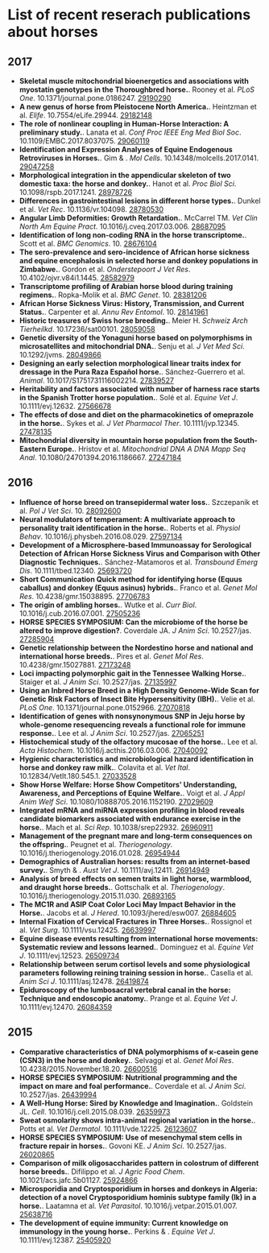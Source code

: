 # List of recent reserach publications about horses

## 2017

- **Skeletal muscle mitochondrial bioenergetics and associations with myostatin genotypes in the Thoroughbred horse.**. Rooney et al. *PLoS One*. 10.1371/journal.pone.0186247. [29190290](https://www.ncbi.nlm.nih.gov/pubmed/?term=29190290)
- **A new genus of horse from Pleistocene North America.**. Heintzman et al. *Elife*. 10.7554/eLife.29944. [29182148](https://www.ncbi.nlm.nih.gov/pubmed/?term=29182148)
- **The role of nonlinear coupling in Human-Horse Interaction: A preliminary study.**. Lanata et al. *Conf Proc IEEE Eng Med Biol Soc*. 10.1109/EMBC.2017.8037075. [29060119](https://www.ncbi.nlm.nih.gov/pubmed/?term=29060119)
- **Identification and Expression Analyses of Equine Endogenous Retroviruses in Horses.**. Gim & . *Mol Cells*. 10.14348/molcells.2017.0141. [29047258](https://www.ncbi.nlm.nih.gov/pubmed/?term=29047258)
- **Morphological integration in the appendicular skeleton of two domestic taxa: the horse and donkey.**. Hanot et al. *Proc Biol Sci*. 10.1098/rspb.2017.1241. [28978726](https://www.ncbi.nlm.nih.gov/pubmed/?term=28978726)
- **Differences in gastrointestinal lesions in different horse types.**. Dunkel et al. *Vet Rec*. 10.1136/vr.104098. [28780530](https://www.ncbi.nlm.nih.gov/pubmed/?term=28780530)
- **Angular Limb Deformities: Growth Retardation.**. McCarrel TM. *Vet Clin North Am Equine Pract*. 10.1016/j.cveq.2017.03.006. [28687095](https://www.ncbi.nlm.nih.gov/pubmed/?term=28687095)
- **Identification of long non-coding RNA in the horse transcriptome.**. Scott et al. *BMC Genomics*. 10. [28676104](https://www.ncbi.nlm.nih.gov/pubmed/?term=28676104)
- **The sero-prevalence and sero-incidence of African horse sickness and equine encephalosis in selected horse and donkey populations in Zimbabwe.**. Gordon et al. *Onderstepoort J Vet Res*. 10.4102/ojvr.v84i1.1445. [28582979](https://www.ncbi.nlm.nih.gov/pubmed/?term=28582979)
- **Transcriptome profiling of Arabian horse blood during training regimens.**. Ropka-Molik et al. *BMC Genet*. 10. [28381206](https://www.ncbi.nlm.nih.gov/pubmed/?term=28381206)
- **African Horse Sickness Virus: History, Transmission, and Current Status.**. Carpenter et al. *Annu Rev Entomol*. 10. [28141961](https://www.ncbi.nlm.nih.gov/pubmed/?term=28141961)
- **Historic treasures of Swiss horse breeding.**. Meier H. *Schweiz Arch Tierheilkd*. 10.17236/sat00101. [28059058](https://www.ncbi.nlm.nih.gov/pubmed/?term=28059058)
- **Genetic diversity of the Yonaguni horse based on polymorphisms in microsatellites and mitochondrial DNA.**. Senju et al. *J Vet Med Sci*. 10.1292/jvms. [28049866](https://www.ncbi.nlm.nih.gov/pubmed/?term=28049866)
- **Designing an early selection morphological linear traits index for dressage in the Pura Raza Español horse.**. Sánchez-Guerrero et al. *Animal*. 10.1017/S1751731116002214. [27839527](https://www.ncbi.nlm.nih.gov/pubmed/?term=27839527)
- **Heritability and factors associated with number of harness race starts in the Spanish Trotter horse population.**. Solé et al. *Equine Vet J*. 10.1111/evj.12632. [27566678](https://www.ncbi.nlm.nih.gov/pubmed/?term=27566678)
- **The effects of dose and diet on the pharmacokinetics of omeprazole in the horse.**. Sykes et al. *J Vet Pharmacol Ther*. 10.1111/jvp.12345. [27478135](https://www.ncbi.nlm.nih.gov/pubmed/?term=27478135)
- **Mitochondrial diversity in mountain horse population from the South-Eastern Europe.**. Hristov et al. *Mitochondrial DNA A DNA Mapp Seq Anal*. 10.1080/24701394.2016.1186667. [27247184](https://www.ncbi.nlm.nih.gov/pubmed/?term=27247184)

## 2016

- **Influence of horse breed on transepidermal water loss.**. Szczepanik et al. *Pol J Vet Sci*. 10. [28092600](https://www.ncbi.nlm.nih.gov/pubmed/?term=28092600)
- **Neural modulators of temperament: A multivariate approach to personality trait identification in the horse.**. Roberts et al. *Physiol Behav*. 10.1016/j.physbeh.2016.08.029. [27597134](https://www.ncbi.nlm.nih.gov/pubmed/?term=27597134)
- **Development of a Microsphere-based Immunoassay for Serological Detection of African Horse Sickness Virus and Comparison with Other Diagnostic Techniques.**. Sánchez-Matamoros et al. *Transbound Emerg Dis*. 10.1111/tbed.12340. [25693720](https://www.ncbi.nlm.nih.gov/pubmed/?term=25693720)
- **Short Communication Quick method for identifying horse (Equus caballus) and donkey (Equus asinus) hybrids.**. Franco et al. *Genet Mol Res*. 10.4238/gmr.15038895. [27706783](https://www.ncbi.nlm.nih.gov/pubmed/?term=27706783)
- **The origin of ambling horses.**. Wutke et al. *Curr Biol*. 10.1016/j.cub.2016.07.001. [27505236](https://www.ncbi.nlm.nih.gov/pubmed/?term=27505236)
- **HORSE SPECIES SYMPOSIUM: Can the microbiome of the horse be altered to improve digestion?**. Coverdale JA. *J Anim Sci*. 10.2527/jas. [27285904](https://www.ncbi.nlm.nih.gov/pubmed/?term=27285904)
- **Genetic relationship between the Nordestino horse and national and international horse breeds.**. Pires et al. *Genet Mol Res*. 10.4238/gmr.15027881. [27173248](https://www.ncbi.nlm.nih.gov/pubmed/?term=27173248)
- **Loci impacting polymorphic gait in the Tennessee Walking Horse.**. Staiger et al. *J Anim Sci*. 10.2527/jas. [27135997](https://www.ncbi.nlm.nih.gov/pubmed/?term=27135997)
- **Using an Inbred Horse Breed in a High Density Genome-Wide Scan for Genetic Risk Factors of Insect Bite Hypersensitivity (IBH).**. Velie et al. *PLoS One*. 10.1371/journal.pone.0152966. [27070818](https://www.ncbi.nlm.nih.gov/pubmed/?term=27070818)
- **Identification of genes with nonsynonymous SNP in Jeju horse by whole-genome resequencing reveals a functional role for immune response.**. Lee et al. *J Anim Sci*. 10.2527/jas. [27065251](https://www.ncbi.nlm.nih.gov/pubmed/?term=27065251)
- **Histochemical study of the olfactory mucosae of the horse.**. Lee et al. *Acta Histochem*. 10.1016/j.acthis.2016.03.006. [27040092](https://www.ncbi.nlm.nih.gov/pubmed/?term=27040092)
- **Hygienic characteristics and microbiological hazard identification in horse and donkey raw milk.**. Colavita et al. *Vet Ital*. 10.12834/VetIt.180.545.1. [27033528](https://www.ncbi.nlm.nih.gov/pubmed/?term=27033528)
- **Show Horse Welfare: Horse Show Competitors' Understanding, Awareness, and Perceptions of Equine Welfare.**. Voigt et al. *J Appl Anim Welf Sci*. 10.1080/10888705.2016.1152190. [27029609](https://www.ncbi.nlm.nih.gov/pubmed/?term=27029609)
- **Integrated mRNA and miRNA expression profiling in blood reveals candidate biomarkers associated with endurance exercise in the horse.**. Mach et al. *Sci Rep*. 10.1038/srep22932. [26960911](https://www.ncbi.nlm.nih.gov/pubmed/?term=26960911)
- **Management of the pregnant mare and long-term consequences on the offspring.**. Peugnet et al. *Theriogenology*. 10.1016/j.theriogenology.2016.01.028. [26954944](https://www.ncbi.nlm.nih.gov/pubmed/?term=26954944)
- **Demographics of Australian horses: results from an internet-based survey.**. Smyth & . *Aust Vet J*. 10.1111/avj.12411. [26914949](https://www.ncbi.nlm.nih.gov/pubmed/?term=26914949)
- **Analysis of breed effects on semen traits in light horse, warmblood, and draught horse breeds.**. Gottschalk et al. *Theriogenology*. 10.1016/j.theriogenology.2015.11.030. [26893165](https://www.ncbi.nlm.nih.gov/pubmed/?term=26893165)
- **The MC1R and ASIP Coat Color Loci May Impact Behavior in the Horse.**. Jacobs et al. *J Hered*. 10.1093/jhered/esw007. [26884605](https://www.ncbi.nlm.nih.gov/pubmed/?term=26884605)
- **Internal Fixation of Cervical Fractures in Three Horses.**. Rossignol et al. *Vet Surg*. 10.1111/vsu.12425. [26639997](https://www.ncbi.nlm.nih.gov/pubmed/?term=26639997)
- **Equine disease events resulting from international horse movements: Systematic review and lessons learned.**. Dominguez et al. *Equine Vet J*. 10.1111/evj.12523. [26509734](https://www.ncbi.nlm.nih.gov/pubmed/?term=26509734)
- **Relationship between serum cortisol levels and some physiological parameters following reining training session in horse.**. Casella et al. *Anim Sci J*. 10.1111/asj.12478. [26419874](https://www.ncbi.nlm.nih.gov/pubmed/?term=26419874)
- **Epiduroscopy of the lumbosacral vertebral canal in the horse: Technique and endoscopic anatomy.**. Prange et al. *Equine Vet J*. 10.1111/evj.12470. [26084359](https://www.ncbi.nlm.nih.gov/pubmed/?term=26084359)

## 2015

- **Comparative characteristics of DNA polymorphisms of κ-casein gene (CSN3) in the horse and donkey.**. Selvaggi et al. *Genet Mol Res*. 10.4238/2015.November.18.20. [26600516](https://www.ncbi.nlm.nih.gov/pubmed/?term=26600516)
- **HORSE SPECIES SYMPOSIUM: Nutritional programming and the impact on mare and foal performance.**. Coverdale et al. *J Anim Sci*. 10.2527/jas. [26439994](https://www.ncbi.nlm.nih.gov/pubmed/?term=26439994)
- **A Well-Hung Horse: Sired by Knowledge and Imagination.**. Goldstein JL. *Cell*. 10.1016/j.cell.2015.08.039. [26359973](https://www.ncbi.nlm.nih.gov/pubmed/?term=26359973)
- **Sweat osmolarity shows intra-animal regional variation in the horse.**. Potts et al. *Vet Dermatol*. 10.1111/vde.12225. [26123607](https://www.ncbi.nlm.nih.gov/pubmed/?term=26123607)
- **HORSE SPECIES SYMPOSIUM: Use of mesenchymal stem cells in fracture repair in horses.**. Govoni KE. *J Anim Sci*. 10.2527/jas. [26020865](https://www.ncbi.nlm.nih.gov/pubmed/?term=26020865)
- **Comparison of milk oligosaccharides pattern in colostrum of different horse breeds.**. Difilippo et al. *J Agric Food Chem*. 10.1021/acs.jafc.5b01127. [25924866](https://www.ncbi.nlm.nih.gov/pubmed/?term=25924866)
- **Microsporidia and Cryptosporidium in horses and donkeys in Algeria: detection of a novel Cryptosporidium hominis subtype family (Ik) in a horse.**. Laatamna et al. *Vet Parasitol*. 10.1016/j.vetpar.2015.01.007. [25638716](https://www.ncbi.nlm.nih.gov/pubmed/?term=25638716)
- **The development of equine immunity: Current knowledge on immunology in the young horse.**. Perkins & . *Equine Vet J*. 10.1111/evj.12387. [25405920](https://www.ncbi.nlm.nih.gov/pubmed/?term=25405920)

